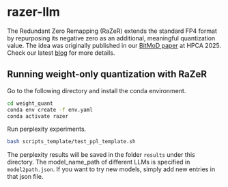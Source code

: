 # razer-llm

The Redundant Zero Remapping (RaZeR) extends the standard FP4 format by repurposing its negative zero as an additional, meaningful quantization value. The idea was originally published in our [BitMoD paper](https://arxiv.org/abs/2411.11745) at HPCA 2025. Check our latest [blog](https://abdelfattah-lab.github.io/blogs/razer_blog/) for more details.

## Running weight-only quantization with RaZeR
Go to the following directory and install the conda environment. 
```bash
cd weight_quant
conda env create -f env.yaml 
conda activate razer
```

Run perplexity experiments.
```bash
bash scripts_template/test_ppl_template.sh
```
The perplexity results will be saved in the folder `results` under this directory. The model_name_path of different LLMs is specified in `model2path.json`. If you want to try new models, simply add new entries in that json file.
